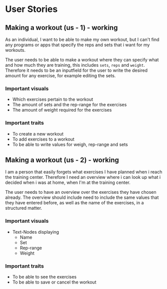# User Stories

## Making a workout (us - 1) - working

As an individual, I want to be able to make my own workout, but I can't find any programs or apps that specify the reps and sets that i want for my workouts.

The user needs to be able to make a workout where they can specify what and how much they are training, this includes `sets`, `reps` and `weight`.
Therefore it needs to be an inputfield for the user to write the desired amount for any exercise, for example editing the sets.

### Important visuals

- Which exercises pertain to the workout
- The amount of sets and the rep-range for the exercises
- The amount of weight required for the exercises

### Important traits

- To create a new workout
- To add exercises to a workout
- To be able to write values for weigh, rep-range and sets

## Making a workout (us - 2) - working

I am a person that easily forgets what exercises I have planned when i reach the training center.
Therefore I need an overview where i can look up what i decided when i was at home, when I'm at the training center.

The user needs to have an overview over the exercises they have chosen already. The overview should include need to include the same values that they have entered before, as well as the name of the exercises, in a structured matter.

### Important visuals

- Text-Nodes displaying
  - Name
  - Set
  - Rep-range
  - Weight

### Important traits

- To be able to see the exercises
- To be able to save or cancel the workout